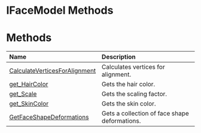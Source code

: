 IFaceModel Methods  
==================  

<span id="publicmethodsSection"></span>

Methods  
=======  

<table>
<colgroup>
<col width="30%" />
<col width="60%" />
</colgroup>
<thead>
<tr class="header">
<th align="left">Name</th>
<th align="left">Description</th>
</tr>
</thead>
<tbody>
<tr class="odd">
<td align="left"><a href="Methods/CalculateVerticesForAlignm.md">CalculateVerticesForAlignment</a></td>
<td align="left">Calculates vertices for alignment.</td>
</tr>
<tr class="even">
<td align="left"><a href="Methods/get_HairColor_Method.md">get_HairColor</a></td>
<td align="left">Gets the hair color.</td>
</tr>
<tr class="odd">
<td align="left"><a href="Methods/get_Scale_Method.md">get_Scale</a></td>
<td align="left">Gets the scaling factor.</td>
</tr>
<tr class="even">
<td align="left"><a href="Methods/get_SkinColor_Method.md">get_SkinColor</a></td>
<td align="left">Gets the skin color.</td>
</tr>
<tr class="odd">
<td align="left"><a href="Methods/GetFaceShapeDeformations.md">GetFaceShapeDeformations</a></td>
<td align="left">Gets a collection of face shape deformations.</td>
</tr>
</tbody>
</table>



<!--Please do not edit the data in the comment block below.-->
<!--
TOCTitle : IFaceModel Methods
RLTitle : IFaceModel Methods
KeywordK : IFaceModel interface, methods
KeywordA : Methods.T:Microsoft.Kinect.face.IFaceModel
AssetID : Methods.T:Microsoft.Kinect.face.IFaceModel
Locale : en-us
CommunityContent : 1
TargetOS : Windows
TopicType : kbSyntax
DocSet : K4Wv2
ProjType : K4Wv2Proj
Technology : Kinect for Windows
Product : Kinect for Windows SDK v2
productversion : 20
-->
